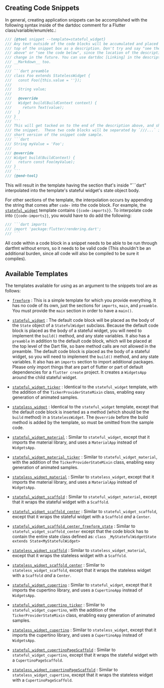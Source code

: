 ## Creating Code Snippets

In general, creating application snippets can be accomplished with the following
syntax inside of the dartdoc comment for a Flutter class/variable/enum/etc.:

```dart
/// {@tool snippet --template=stateful_widget}
/// Any text outside of the code blocks will be accumulated and placed at the
/// top of the snippet box as a description. Don't try and say "see the code
/// above" or "see the code below", since the location of the description may
/// change in the future. You can use dartdoc [Linking] in the description, and
/// __Markdown__ too.
///
/// ```dart preamble
/// class Foo extends StatelessWidget {
///   const Foo({this.value = ''});
///
///   String value;
///
///   @override
///   Widget build(BuildContext context) {
///     return Text(value);
///   }
/// }
/// ```
/// This will get tacked on to the end of the description above, and shown above
/// the snippet.  These two code blocks will be separated by `///...` in the
/// short version of the snippet code sample.
/// ```dart
/// String myValue = 'Foo';
///
/// @override
/// Widget build(BuildContext) {
///   return const Foo(myValue);
/// }
/// ```
/// {@end-tool}
```

This will result in the template having the section that's inside "```dart"
interpolated into the template's stateful widget's state object body.

For other sections of the template, the interpolation occurs by appending the string
that comes after `code-` into the code block. For example, the
[`stateful_widget`](stateful_widget.tmpl) template contains
`{{code-imports}}`. To interpolate code into `{{code-imports}}`, you would
have to do add the following:

```dart
/// ```dart imports
/// import 'package:flutter/rendering.dart';
/// ```
```

All code within a code block in a snippet needs to be able to be run through
dartfmt without errors, so it needs to be valid code (This shouldn't be an
additional burden, since all code will also be compiled to be sure it compiles).

## Available Templates

The templates available for using as an argument to the snippets tool are as
follows:

- [`freeform`](freeform.tmpl) :
  This is a simple template for which you provide everything.  It has no code of
  its own, just the sections for `imports`, `main`, and `preamble`. You must
  provide the `main` section in order to have a `main()`.

- [`stateful_widget`](stateful_widget.tmpl) :
  The default code block will be placed as the body of the `State` object of a
  `StatefulWidget` subclass. Because the default code block is placed as the body
  of a stateful widget, you will need to implement the `build()` method, and any
  state variables. It also has a `preamble` in addition to the default code
  block, which will be placed at the top level of the Dart file, so bare
  method calls are not allowed in the preamble. The default code block is
  placed as the body of a stateful widget, so you will need to implement the
  `build()` method, and any state variables. It also has an `imports`
  section to import additional packages. Please only import things that are part
  of flutter or part of default dependencies for a `flutter create` project.
  It creates a `WidgetsApp` around the child stateful widget.
  
- [`stateful_widget_ticker`](stateful_widget_ticker.tmpl) : Identical to the
  `stateful_widget` template, with the addition of the `TickerProviderStateMixin`
  class, enabling easy generation of animated samples.

- [`stateless_widget`](stateless_widget.tmpl) : Identical to the
  `stateful_widget` template, except that the default code block is
  inserted as a method (which should be the `build` method) in a
  `StatelessWidget`. The `@override` before the build method is added by
  the template, so must be omitted from the sample code.

- [`stateful_widget_material`](stateful_widget_material.tmpl) : Similar to
  `stateful_widget`, except that it imports the material library, and uses
  a `MaterialApp` instead of `WidgetsApp`.
  
- [`stateful_widget_material_ticker`](stateful_widget_material_ticker.tmpl) : Similar to
  `stateful_widget_material`, with the addition of the `TickerProviderStateMixin`
  class, enabling easy generation of animated samples.

- [`stateless_widget_material`](stateless_widget_material.tmpl) : Similar to
  `stateless_widget`, except that it imports the material library, and uses
  a `MaterialApp` instead of `WidgetsApp`.

- [`stateful_widget_scaffold`](stateful_widget_scaffold.tmpl) : Similar to
  `stateful_widget_material`, except that it wraps the stateful widget with a
  `Scaffold`.

- [`stateful_widget_scaffold_center`](stateful_widget_scaffold_center.tmpl) : Similar to
  `stateful_widget_scaffold`, except that it wraps the stateful widget with a
  `Scaffold` _and_ a `Center`.

- [`stateful_widget_scaffold_center_freeform_state`](stateful_widget_scaffold_center_freeform_state.tmpl) :
  Similar to `stateful_widget_scaffold_center` except that the code block has
  to contain the entire state class defined as:
  `class _MyStatefulWidgetState extends State<MyStatefulWidget>`

- [`stateless_widget_scaffold`](stateless_widget_scaffold.tmpl) : Similar to
  `stateless_widget_material`, except that it wraps the stateless widget with a
  `Scaffold`.

- [`stateless_widget_scaffold_center`](stateless_widget_scaffold_center.tmpl) : Similar to
  `stateless_widget_scaffold`, except that it wraps the stateless widget with a
  `Scaffold` _and_ a `Center`.
  
- [`stateful_widget_cupertino`](stateful_widget_cupertino.tmpl) : Similar to
  `stateful_widget`, except that it imports the cupertino library, and uses
  a `CupertinoApp` instead of `WidgetsApp`.
  
- [`stateful_widget_cupertino_ticker`](stateful_widget_cupertino_ticker.tmpl) : Similar to
  `stateful_widget_cupertino`, with the addition of the `TickerProviderStateMixin`
  class, enabling easy generation of animated samples.
  
- [`stateless_widget_cupertino`](stateless_widget_cupertino.tmpl) : Similar to
  `stateless_widget`, except that it imports the cupertino library, and uses
  a `CupertinoApp` instead of `WidgetsApp`.
  
- [`stateful_widget_cupertinoPageScaffold`](stateful_widget_cupertinoPageScaffold.tmpl) : Similar to
  `stateful_widget_cupertino`, except that it wraps the stateful widget with a
  `CupertinoPageScaffold`.
  
- [`stateless_widget_cupertinoPageScaffold`](stateless_widget_cupertinoPageScaffold.tmpl) : Similar to
  `stateless_widget_cupertino`, except that it wraps the stateless widget with a
  `CupertinoPageScaffold`.

